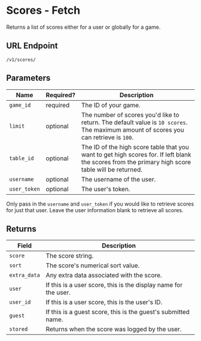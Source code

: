 # Scores - Fetch

Returns a list of scores either for a user or globally for a game.

## URL Endpoint

```
/v1/scores/
```

## Parameters

Name         | Required? | Description
---          | ---       | ---
`game_id`    | required  | The ID of your game.
`limit`      | optional  | The number of scores you'd like to return. The default value is `10 scores`. The maximum amount of scores you can retrieve is `100`.
`table_id`   | optional  | The ID of the high score table that you want to get high scores for. If left blank the scores from the primary high score table will be returned.
`username`   | optional  | The username of the user.
`user_token` | optional  | The user's token.

Only pass in the `username` and `user_token` if you would like to retrieve scores for just that user. Leave the user information blank to retrieve all scores.

## Returns

Field        | Description
---          | ---
`score`      | The score string.
`sort`       | The score's numerical sort value.
`extra_data` | Any extra data associated with the score.
`user`       | If this is a user score, this is the display name for the user.
`user_id`    | If this is a user score, this is the user's ID.
`guest`      | If this is a guest score, this is the guest's submitted name.
`stored`     | Returns when the score was logged by the user.